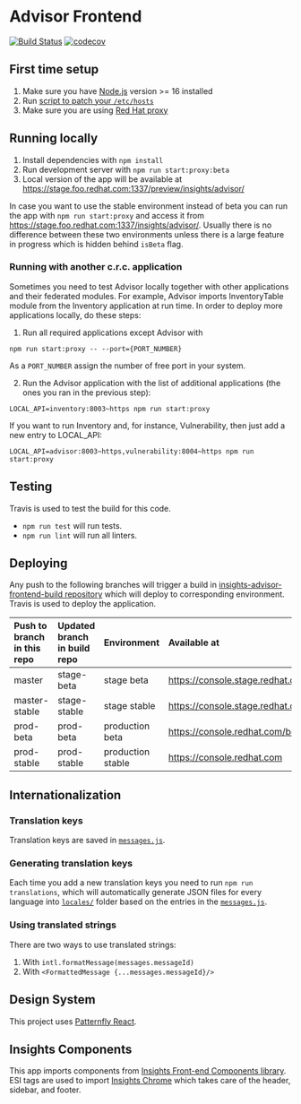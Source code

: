 # Advisor Frontend

[![Build Status](https://travis-ci.com/RedHatInsights/insights-advisor-frontend.svg?branch=master)](https://app.travis-ci.com/github/RedHatInsights/insights-advisor-frontend) [![codecov](https://codecov.io/github/RedHatInsights/insights-advisor-frontend/branch/master/graph/badge.svg?token=g9fj8a4SW9)](https://codecov.io/github/RedHatInsights/insights-advisor-frontend)

## First time setup
1. Make sure you have [Node.js](https://nodejs.org/en/) version >= 16 installed
2. Run [script to patch your `/etc/hosts`](https://github.com/RedHatInsights/insights-proxy/blob/master/scripts/patch-etc-hosts.sh)
3. Make sure you are using [Red Hat proxy](http://hdn.corp.redhat.com/proxy.pac)

## Running locally
1. Install dependencies with `npm install`
2. Run development server with `npm run start:proxy:beta`
3. Local version of the app will be available at https://stage.foo.redhat.com:1337/preview/insights/advisor/

In case you want to use the stable environment instead of beta you can run the app with `npm run start:proxy` and access it from https://stage.foo.redhat.com:1337/insights/advisor/. Usually there is no difference between these two environments unless there is a large feature in progress which is hidden behind `isBeta` flag.

### Running with another c.r.c. application

Sometimes you need to test Advisor locally together with other applications and their federated modules. For example, Advisor imports InventoryTable module from the Inventory application at run time. In order to deploy more applications locally, do these steps:

1. Run all required applications except Advisor with 
```
npm run start:proxy -- --port={PORT_NUMBER}
``` 

As a `PORT_NUMBER` assign the number of free port in your system.

2. Run the Advisor application with the list of additional applications (the ones you ran in the previous step):
```
LOCAL_API=inventory:8003~https npm run start:proxy
```

If you want to run Inventory and, for instance, Vulnerability, then just add a new entry to LOCAL_API:
```
LOCAL_API=advisor:8003~https,vulnerability:8004~https npm run start:proxy
``` 

## Testing
Travis is used to test the build for this code.
- `npm run test` will run tests.
- `npm run lint` will run all linters.

## Deploying
Any push to the following branches will trigger a build in [insights-advisor-frontend-build repository](https://github.com/RedHatInsights/insights-advisor-frontend-build) which will deploy to corresponding environment. Travis is used to deploy the application.

| Push to branch in this repo  | Updated branch in build repo  | Environment       | Available at
| :--------------------------- | :---------------------------- | :---------------- | :-----------
| master                       | stage-beta                    | stage beta        | https://console.stage.redhat.com/preview
| master-stable                | stage-stable                  | stage stable      | https://console.stage.redhat.com
| prod-beta                    | prod-beta                     | production beta   | https://console.redhat.com/beta
| prod-stable                  | prod-stable                   | production stable | https://console.redhat.com

## Internationalization

### Translation keys
Translation keys are saved in [`messages.js`](https://github.com/RedHatInsights/insights-advisor-frontend/blob/master/src/Messages.js).

### Generating translation keys
Each time you add a new translation keys you need to run `npm run translations`, which will automatically generate JSON files for every language into [`locales/`](https://github.com/RedHatInsights/insights-advisor-frontend/tree/master/locales) folder based on the entries in the [`messages.js`](https://github.com/RedHatInsights/insights-advisor-frontend/blob/master/src/Messages.js).

### Using translated strings
There are two ways to use translated strings:
1. With `intl.formatMessage(messages.messageId)`
2. With `<FormattedMessage {...messages.messageId}/>`

## Design System
This project uses [Patternfly React](https://github.com/patternfly/patternfly-react).

## Insights Components
This app imports components from [Insights Front-end Components library](https://github.com/RedHatInsights/frontend-components). ESI tags are used to import [Insights Chrome](https://github.com/RedHatInsights/insights-chrome) which takes care of the header, sidebar, and footer.

